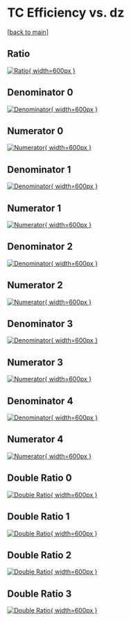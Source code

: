 # TC Efficiency vs. dz

[[back to main](./)]



## Ratio

[![Ratio](../mtv/var/TC_base_11_0_eff_dz.png){ width=600px }](../mtv/var/TC_base_11_0_eff_dz.pdf)

## Denominator 0

[![Denominator](../mtv/den/TC_base_11_0_eff_dz_den0.png){ width=600px }](../mtv/den/TC_base_11_0_eff_dz_den0.pdf)

## Numerator 0

[![Numerator](../mtv/num/TC_base_11_0_eff_dz_num0.png){ width=600px }](../mtv/num/TC_base_11_0_eff_dz_num0.pdf)

## Denominator 1

[![Denominator](../mtv/den/TC_base_11_0_eff_dz_den1.png){ width=600px }](../mtv/den/TC_base_11_0_eff_dz_den1.pdf)

## Numerator 1

[![Numerator](../mtv/num/TC_base_11_0_eff_dz_num1.png){ width=600px }](../mtv/num/TC_base_11_0_eff_dz_num1.pdf)

## Denominator 2

[![Denominator](../mtv/den/TC_base_11_0_eff_dz_den2.png){ width=600px }](../mtv/den/TC_base_11_0_eff_dz_den2.pdf)

## Numerator 2

[![Numerator](../mtv/num/TC_base_11_0_eff_dz_num2.png){ width=600px }](../mtv/num/TC_base_11_0_eff_dz_num2.pdf)

## Denominator 3

[![Denominator](../mtv/den/TC_base_11_0_eff_dz_den3.png){ width=600px }](../mtv/den/TC_base_11_0_eff_dz_den3.pdf)

## Numerator 3

[![Numerator](../mtv/num/TC_base_11_0_eff_dz_num3.png){ width=600px }](../mtv/num/TC_base_11_0_eff_dz_num3.pdf)

## Denominator 4

[![Denominator](../mtv/den/TC_base_11_0_eff_dz_den4.png){ width=600px }](../mtv/den/TC_base_11_0_eff_dz_den4.pdf)

## Numerator 4

[![Numerator](../mtv/num/TC_base_11_0_eff_dz_num4.png){ width=600px }](../mtv/num/TC_base_11_0_eff_dz_num4.pdf)

## Double Ratio 0

[![Double Ratio](../mtv/ratio/TC_base_11_0_eff_dz_ratio0.png){ width=600px }](../mtv/ratio/TC_base_11_0_eff_dz_ratio0.pdf)

## Double Ratio 1

[![Double Ratio](../mtv/ratio/TC_base_11_0_eff_dz_ratio1.png){ width=600px }](../mtv/ratio/TC_base_11_0_eff_dz_ratio1.pdf)

## Double Ratio 2

[![Double Ratio](../mtv/ratio/TC_base_11_0_eff_dz_ratio2.png){ width=600px }](../mtv/ratio/TC_base_11_0_eff_dz_ratio2.pdf)

## Double Ratio 3

[![Double Ratio](../mtv/ratio/TC_base_11_0_eff_dz_ratio3.png){ width=600px }](../mtv/ratio/TC_base_11_0_eff_dz_ratio3.pdf)

